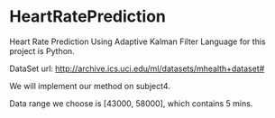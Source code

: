 # HeartRatePrediction
Heart Rate Prediction Using Adaptive Kalman Filter
Language for this project is Python.

DataSet url: http://archive.ics.uci.edu/ml/datasets/mhealth+dataset#

We will implement our method on subject4.

Data range we choose is [43000, 58000], which contains 5 mins.

 

